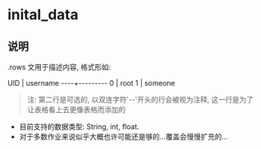 inital_data
===========

## 说明 ##

.rows 文用于描述内容, 格式形如:

UID | username 
----+---------
  0 | root
  1 | someone
 
>注: 第二行是可选的, 以双连字符'--'开头的行会被视为注释,
>这一行是为了让表格看上去更像表格而添加的

+ 目前支持的数据类型: String, int, float.
+ 对于多数作业来说似乎大概也许可能还是够的...覆盖会慢慢扩充的...
